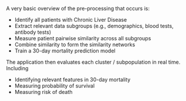 A very basic overview of the pre-processing that occurs is:
  * Identify all patients with Chronic Liver Disease
  * Extract relevant data subgroups (e.g., demographics, blood tests, antibody tests)
  * Measure patient pairwise similarity across all subgroups
  * Combine similarity to form the similarity networks 
  * Train a 30-day mortality prediction model
  
The application then evaluates each cluster / subpopulation in real time. Including
  * Identifying relevant features in 30-day mortality 
  * Measuring probability of survival
  * Measuring risk of death